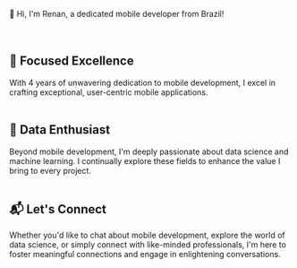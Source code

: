 👋 Hi, I'm Renan, a dedicated mobile developer from Brazil!
<br><br><br>
## 📱 Focused Excellence 
With 4 years of unwavering dedication to mobile development, I excel in crafting exceptional, user-centric mobile applications.
<br><br>
## 🤖 Data Enthusiast
Beyond mobile development, I'm deeply passionate about data science and machine learning. I continually explore these fields to enhance the value I bring to every project.
<br><br>
## 📬 Let's Connect
Whether you'd like to chat about mobile development, explore the world of data science, or simply connect with like-minded professionals, I'm here to foster meaningful connections and engage in enlightening conversations.

